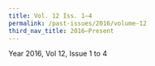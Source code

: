 ```yaml
---
title: Vol. 12 Iss. 1–4
permalink: /past-issues/2016/volume-12
third_nav_title: 2016–Present
---
```


Year 2016, Vol 12, Issue 1 to 4
